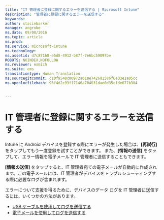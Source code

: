 ```yaml
---
title: "IT 管理者に登録に関するエラーを送信する | Microsoft Intune"
description: "管理者に登録に関するエラーを送信する"
keywords: 
author: staciebarker
manager: angrobe
ms.date: 09/08/2016
ms.topic: article
ms.prod: 
ms.service: microsoft-intune
ms.technology: 
ms.assetid: d7c871b8-e5d8-4912-b87f-7e6bc59897be
ROBOTS: NOINDEX,NOFOLLOW
ms.reviewer: esmich
ms.suite: ems
translationtype: Human Translation
ms.sourcegitcommit: c10f9548c00972a018e742601586f6e03e1a05cc
ms.openlocfilehash: 93f4d2c93f17146a704031dae0d35cfde077b384


---
```



# IT 管理者に登録に関するエラーを送信する

Intune に Android デバイスを登録する際にエラーが発生した場合は、**[再試行]** をタップしてもう一度登録を試すことができます。 また、**[情報の送信]** をタップして、エラー情報を電子メールで IT 管理者に送信することもできます。

**[情報の送信]** をタップすると、IT 管理者宛ての電子メールが自動的に作成されます。この電子メールには、IT 管理者がデバイスをトラブルシューティングする際に必要なログが含まれます。

エラーについて支援を得るために、デバイスのデータ ログを IT 管理者に送信するには、いくつかの方法があります。

- [USB ケーブルを使用してログを送信する](send-diagnostic-data-logs-to-your-it-administrator-using-a-usb-cable-android.md)
- [電子メールを使用してログを送信する](send-diagnostic-data-logs-to-your-it-administrator-using-email-android.md)



<!--HONumber=Oct16_HO2-->


